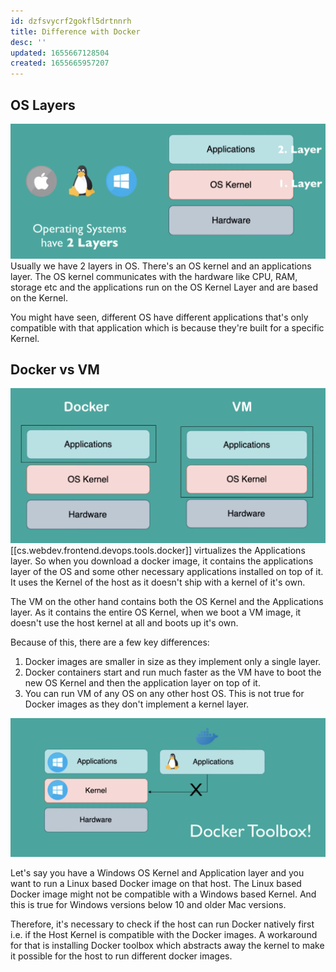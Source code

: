 ```yaml
---
id: dzfsvycrf2gokfl5drtnnrh
title: Difference with Docker
desc: ''
updated: 1655667128504
created: 1655665957207
---
```


## OS Layers

![OS Layers](/assets/images/2022-06-20-00-45-35.png)
Usually we have 2 layers in OS. There's an OS kernel and an applications layer. The OS kernel communicates with the hardware like CPU, RAM, storage etc and the applications run on the OS Kernel Layer and are based on the Kernel.

You might have seen, different OS have different applications that's only compatible with that application which is because they're built for a specific Kernel.

## Docker vs VM

![Docker vs VM](/assets/images/2022-06-20-00-46-30.png)
[[cs.webdev.frontend.devops.tools.docker]] virtualizes the Applications layer. So when you download a docker image, it contains the applications layer of the OS and some other necessary applications installed on top of it. It uses the Kernel of the host as it doesn't ship with a kernel of it's own.

The VM on the other hand contains both the OS Kernel and the Applications layer. As it contains the entire OS Kernel, when we boot a VM image, it doesn't use the host kernel at all and boots up it's own.

Because of this, there are a few key differences:

1. Docker images are smaller in size as they implement only a single layer.
2. Docker containers start and run much faster as the VM have to boot the new OS Kernel and then the application layer on top of it.
3. You can run VM of any OS on any other host OS. This is not true for Docker images as they don't implement a kernel layer.

![Docker Toolbox](/assets/images/2022-06-20-00-48-02.png)

Let's say you have a Windows OS Kernel and Application layer and you want to run a Linux based Docker image on that host. The Linux based Docker image might not be compatible with a Windows based Kernel. And this is true for Windows versions below 10 and older Mac versions.

Therefore, it's necessary to check if the host can run Docker natively first i.e. if the Host Kernel is compatible with the Docker images. A workaround for that is installing Docker toolbox which abstracts away the kernel to make it possible for the host to run different docker images.
